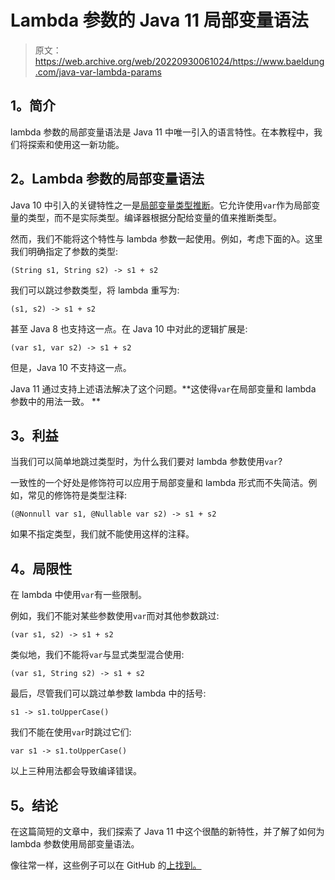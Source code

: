 # Lambda 参数的 Java 11 局部变量语法

> 原文：<https://web.archive.org/web/20220930061024/https://www.baeldung.com/java-var-lambda-params>

## 1。简介

lambda 参数的局部变量语法是 Java 11 中唯一引入的语言特性。在本教程中，我们将探索和使用这一新功能。

## 2。Lambda 参数的局部变量语法

Java 10 中引入的关键特性之一是[局部变量类型推断](/web/20221206174558/https://www.baeldung.com/java-10-local-variable-type-inference)。它允许使用`var`作为局部变量的类型，而不是实际类型。编译器根据分配给变量的值来推断类型。

然而，我们不能将这个特性与 lambda 参数一起使用。例如，考虑下面的λ。这里我们明确指定了参数的类型:

```
(String s1, String s2) -> s1 + s2
```

我们可以跳过参数类型，将 lambda 重写为:

```
(s1, s2) -> s1 + s2
```

甚至 Java 8 也支持这一点。在 Java 10 中对此的逻辑扩展是:

```
(var s1, var s2) -> s1 + s2
```

但是，Java 10 不支持这一点。

Java 11 通过支持上述语法解决了这个问题。**这使得`var`在局部变量和 lambda 参数中的用法一致。
**

## 3。利益

当我们可以简单地跳过类型时，为什么我们要对 lambda 参数使用`var`?

一致性的一个好处是修饰符可以应用于局部变量和 lambda 形式而不失简洁。例如，常见的修饰符是类型注释:

```
(@Nonnull var s1, @Nullable var s2) -> s1 + s2
```

如果不指定类型，我们就不能使用这样的注释。

## 4。局限性

在 lambda 中使用`var`有一些限制。

例如，我们不能对某些参数使用`var`而对其他参数跳过:

```
(var s1, s2) -> s1 + s2
```

类似地，我们不能将`var`与显式类型混合使用:

```
(var s1, String s2) -> s1 + s2
```

最后，尽管我们可以跳过单参数 lambda 中的括号:

```
s1 -> s1.toUpperCase()
```

我们不能在使用`var`时跳过它们:

```
var s1 -> s1.toUpperCase()
```

以上三种用法都会导致编译错误。

## 5。结论

在这篇简短的文章中，我们探索了 Java 11 中这个很酷的新特性，并了解了如何为 lambda 参数使用局部变量语法。

像往常一样，这些例子可以在 GitHub 的[上找到。](https://web.archive.org/web/20221206174558/https://github.com/eugenp/tutorials/tree/master/core-java-modules/core-java-11)